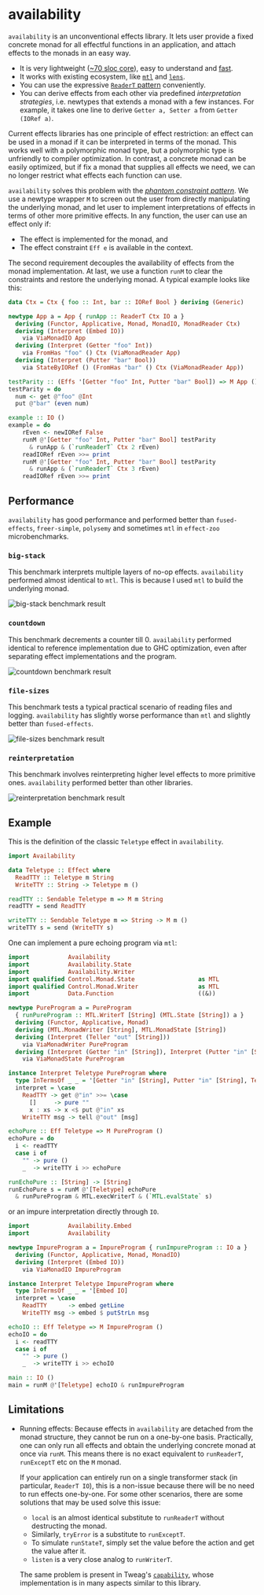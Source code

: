 # availability

`availability` is an unconventional effects library. It lets user provide a fixed concrete monad for all effectful functions in an application, and attach effects to the monads in an easy way.

- It is very lightweight ([~70 sloc core](https://github.com/re-xyr/availability/blob/master/src/Availability/Internal/Availability.hs)), easy to understand and [fast](#performance).
- It works with existing ecosystem, like [`mtl`](https://hackage.haskell.org/package/mtl) and [`lens`](https://hackage.haskell.org/package/lens).
- You can use the expressive [`ReaderT` pattern](https://www.fpcomplete.com/blog/2017/06/readert-design-pattern) conveniently.
- You can derive effects from each other via predefined *interpretation strategies*, i.e. newtypes that extends a monad with a few instances. For example, it takes one line to derive `Getter a, Setter a` from `Getter (IORef a)`.

Current effects libraries has one principle of effect restriction: an effect can be used in a monad if it can be interpreted in terms of the monad. This works well with a polymorphic monad type, but a polymorphic type is unfriendly to compiler optimization. In contrast, a concrete monad can be easily optimized, but if fix a monad that supplies all effects we need, we can no longer restrict what effects each function can use.

`availability` solves this problem with the [*phantom constraint pattern*](https://xn--i2r.xn--rhqv96g/2021/09/14/redundant-constraints/). We use a newtype wrapper `M` to screen out the user from directly manipulating the underlying monad, and let user to implement interpretations of effects in terms of other more primitive effects. In any function, the user can use an effect only if:

- The effect is implemented for the monad, and
- The effect constraint `Eff e` is available in the context.

The second requirement decouples the availability of effects from the monad implementation. At last, we use a function `runM` to clear the constraints and restore the underlying monad. A typical example looks like this:

```haskell
data Ctx = Ctx { foo :: Int, bar :: IORef Bool } deriving (Generic)

newtype App a = App { runApp :: ReaderT Ctx IO a }
  deriving (Functor, Applicative, Monad, MonadIO, MonadReader Ctx)
  deriving (Interpret (Embed IO))
    via ViaMonadIO App
  deriving (Interpret (Getter "foo" Int))
    via FromHas "foo" () Ctx (ViaMonadReader App)
  deriving (Interpret (Putter "bar" Bool))
    via StateByIORef () (FromHas "bar" () Ctx (ViaMonadReader App))

testParity :: (Effs '[Getter "foo" Int, Putter "bar" Bool]) => M App ()
testParity = do
  num <- get @"foo" @Int
  put @"bar" (even num)

example :: IO ()
example = do
    rEven <- newIORef False
    runM @'[Getter "foo" Int, Putter "bar" Bool] testParity
      & runApp & (`runReaderT` Ctx 2 rEven)
    readIORef rEven >>= print
    runM @'[Getter "foo" Int, Putter "bar" Bool] testParity
      & runApp & (`runReaderT` Ctx 3 rEven)
    readIORef rEven >>= print
```

## Performance

`availability` has good performance and performed better than `fused-effects`, `freer-simple`, `polysemy` and sometimes `mtl` in `effect-zoo` microbenchmarks.

### `big-stack`

This benchmark interprets multiple layers of no-op effects. `availability` performed almost identical to `mtl`. This is because I used `mtl` to build the underlying monad.

![big-stack benchmark result](https://raw.githubusercontent.com/re-xyr/availability/master/docs/img/big-stack.png)

### `countdown`

This benchmark decrements a counter till 0. `availability` performed identical to reference implementation due to GHC optimization, even after separating effect implementations and the program.

![countdown benchmark result](https://raw.githubusercontent.com/re-xyr/availability/master/docs/img/countdown.png)

### `file-sizes`

This benchmark tests a typical practical scenario of reading files and logging. `availability` has slightly worse performance than `mtl` and slightly better than `fused-effects`.

![file-sizes benchmark result](https://raw.githubusercontent.com/re-xyr/availability/master/docs/img/file-sizes.png)

### `reinterpretation`

This benchmark involves reinterpreting higher level effects to more primitive ones. `availability` performed better than other libraries.

![reinterpretation benchmark result](https://raw.githubusercontent.com/re-xyr/availability/master/docs/img/reinterpretation.png)

## Example

This is the definition of the classic `Teletype` effect in `availability`.

```haskell
import Availability

data Teletype :: Effect where
  ReadTTY :: Teletype m String
  WriteTTY :: String -> Teletype m ()

readTTY :: Sendable Teletype m => M m String
readTTY = send ReadTTY

writeTTY :: Sendable Teletype m => String -> M m ()
writeTTY s = send (WriteTTY s)
```

One can implement a pure echoing program via `mtl`:

```haskell
import           Availability
import           Availability.State
import           Availability.Writer
import qualified Control.Monad.State                  as MTL
import qualified Control.Monad.Writer                 as MTL
import           Data.Function                        ((&))

newtype PureProgram a = PureProgram
  { runPureProgram :: MTL.WriterT [String] (MTL.State [String]) a }
  deriving (Functor, Applicative, Monad)
  deriving (MTL.MonadWriter [String], MTL.MonadState [String])
  deriving (Interpret (Teller "out" [String]))
    via ViaMonadWriter PureProgram
  deriving (Interpret (Getter "in" [String]), Interpret (Putter "in" [String]))
    via ViaMonadState PureProgram

instance Interpret Teletype PureProgram where
  type InTermsOf _ _ = '[Getter "in" [String], Putter "in" [String], Teller "out" [String]]
  interpret = \case
    ReadTTY -> get @"in" >>= \case
      []     -> pure ""
      x : xs -> x <$ put @"in" xs
    WriteTTY msg -> tell @"out" [msg]

echoPure :: Eff Teletype => M PureProgram ()
echoPure = do
  i <- readTTY
  case i of
    "" -> pure ()
    _  -> writeTTY i >> echoPure

runEchoPure :: [String] -> [String]
runEchoPure s = runM @'[Teletype] echoPure
  & runPureProgram & MTL.execWriterT & (`MTL.evalState` s)
```

or an impure interpretation directly through `IO`.

```haskell
import           Availability.Embed
import           Availability

newtype ImpureProgram a = ImpureProgram { runImpureProgram :: IO a }
  deriving (Functor, Applicative, Monad, MonadIO)
  deriving (Interpret (Embed IO)) 
    via ViaMonadIO ImpureProgram

instance Interpret Teletype ImpureProgram where
  type InTermsOf _ _ = '[Embed IO]
  interpret = \case
    ReadTTY      -> embed getLine
    WriteTTY msg -> embed $ putStrLn msg

echoIO :: Eff Teletype => M ImpureProgram ()
echoIO = do
  i <- readTTY
  case i of
    "" -> pure ()
    _  -> writeTTY i >> echoIO

main :: IO ()
main = runM @'[Teletype] echoIO & runImpureProgram
```

## Limitations

- Running effects:
  Because effects in `availability` are detached from the monad structure, they cannot be run on a one-by-one basis. Practically, one can only run all effects and obtain the underlying concrete monad at once via `runM`. This means there is no exact equivalent to `runReaderT`, `runExceptT` etc on the `M` monad.

  If your application can entirely run on a single transformer stack (in particular, `ReaderT IO`), this is a non-issue because there will be no need to run effects one-by-one. For some other scenarios, there are some solutions that may be used solve this issue:

  - `local` is an almost identical substitute to `runReaderT` without destructing the monad.
  - Similarly, `tryError` is a substitute to `runExceptT`.
  - To simulate `runStateT`, simply set the value before the action and get the value after it.
  - `listen` is a very close analog to `runWriterT`.

  The same problem is present in Tweag's [`capability`](https://hackage.haskell.org/package/capability), whose implementation is in many aspects similar to this library.
